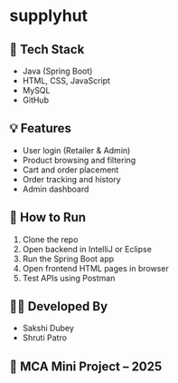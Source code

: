 # supplyhut


## 🔧 Tech Stack
- Java (Spring Boot)
- HTML, CSS, JavaScript
- MySQL
- GitHub

## 💡 Features
- User login (Retailer & Admin)
- Product browsing and filtering
- Cart and order placement
- Order tracking and history
- Admin dashboard

## 🚀 How to Run
1. Clone the repo
2. Open backend in IntelliJ or Eclipse
3. Run the Spring Boot app
4. Open frontend HTML pages in browser
5. Test APIs using Postman

## 👨‍💻 Developed By
- Sakshi Dubey
- Shruti Patro

## 📅 MCA Mini Project – 2025

